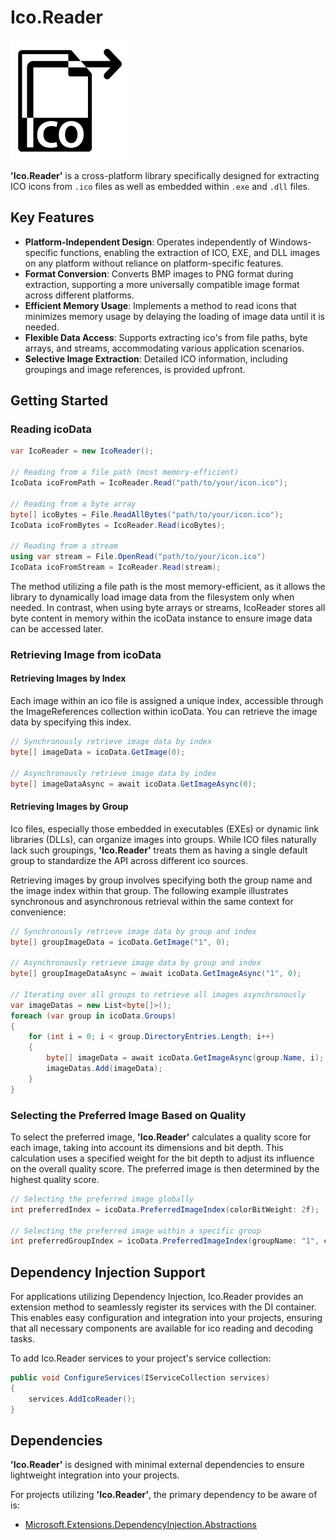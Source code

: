 # Ico.Reader
<img width="192" height="auto" src="icon.png">

**'Ico.Reader'** is a cross-platform library specifically designed for extracting ICO icons from `.ico` files as well as embedded within `.exe` and `.dll` files.

## Key Features
- **Platform-Independent Design**: Operates independently of Windows-specific functions, enabling the extraction of ICO, EXE, and DLL images on any platform without reliance on platform-specific features.
- **Format Conversion**: Converts BMP images to PNG format during extraction, supporting a more universally compatible image format across different platforms.
- **Efficient Memory Usage**: Implements a method to read icons that minimizes memory usage by delaying the loading of image data until it is needed.
- **Flexible Data Access**: Supports extracting ico's from file paths, byte arrays, and streams, accommodating various application scenarios.
- **Selective Image Extraction**: Detailed ICO information, including groupings and image references, is provided upfront.

## Getting Started

### Reading icoData
```cs
var IcoReader = new IcoReader();

// Reading from a file path (most memory-efficient)
IcoData icoFromPath = IcoReader.Read("path/to/your/icon.ico");

// Reading from a byte array
byte[] icoBytes = File.ReadAllBytes("path/to/your/icon.ico");
IcoData icoFromBytes = IcoReader.Read(icoBytes);

// Reading from a stream
using var stream = File.OpenRead("path/to/your/icon.ico")
IcoData icoFromStream = IcoReader.Read(stream);
```

The method utilizing a file path is the most memory-efficient, as it allows the library to dynamically load image data from the filesystem only when needed. In contrast, when using byte arrays or streams, IcoReader stores all byte content in memory within the icoData instance to ensure image data can be accessed later.

### Retrieving Image from icoData

#### Retrieving Images by Index
Each image within an ico file is assigned a unique index, accessible through the ImageReferences collection within icoData. You can retrieve the image data by specifying this index.

```cs
// Synchronously retrieve image data by index
byte[] imageData = icoData.GetImage(0);

// Asynchronously retrieve image data by index
byte[] imageDataAsync = await icoData.GetImageAsync(0);
```

#### Retrieving Images by Group
Ico files, especially those embedded in executables (EXEs) or dynamic link libraries (DLLs), can organize images into groups. While ICO files naturally lack such groupings, **'Ico.Reader'** treats them as having a single default group to standardize the API across different ico sources.

Retrieving images by group involves specifying both the group name and the image index within that group. The following example illustrates synchronous and asynchronous retrieval within the same context for convenience:

```cs
// Synchronously retrieve image data by group and index
byte[] groupImageData = icoData.GetImage("1", 0);

// Asynchronously retrieve image data by group and index
byte[] groupImageDataAsync = await icoData.GetImageAsync("1", 0);

// Iterating over all groups to retrieve all images asynchronously
var imageDatas = new List<byte[]>();
foreach (var group in icoData.Groups)
{
    for (int i = 0; i < group.DirectoryEntries.Length; i++)
    {
        byte[] imageData = await icoData.GetImageAsync(group.Name, i);
        imageDatas.Add(imageData);
    }
}
```

### Selecting the Preferred Image Based on Quality
To select the preferred image, **'Ico.Reader'** calculates a quality score for each image, taking into account its dimensions and bit depth. This calculation uses a specified weight for the bit depth to adjust its influence on the overall quality score. The preferred image is then determined by the highest quality score.

```cs
// Selecting the preferred image globally
int preferredIndex = icoData.PreferredImageIndex(colorBitWeight: 2f);

// Selecting the preferred image within a specific group
int preferredGroupIndex = icoData.PreferredImageIndex(groupName: "1", colorBitWeight: 2f);
```

## Dependency Injection Support
For applications utilizing Dependency Injection, Ico.Reader provides an extension method to seamlessly register its services with the DI container. This enables easy configuration and integration into your projects, ensuring that all necessary components are available for ico reading and decoding tasks.

To add Ico.Reader services to your project's service collection:
```cs
public void ConfigureServices(IServiceCollection services)
{
    services.AddIcoReader();
}
```

## Dependencies
**'Ico.Reader'** is designed with minimal external dependencies to ensure lightweight integration into your projects. 

For projects utilizing **'Ico.Reader'**, the primary dependency to be aware of is:
- [Microsoft.Extensions.DependencyInjection.Abstractions](https://www.nuget.org/packages/Microsoft.Extensions.DependencyInjection.Abstractions/)
